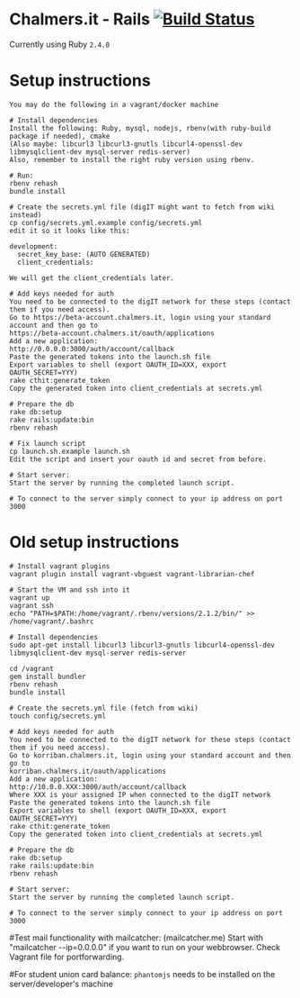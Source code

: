 # Chalmers.it - Rails [![Build Status](https://travis-ci.org/cthit/chalmersit-rails.svg?branch=develop)](https://travis-ci.org/cthit/chalmersit-rails)

Currently using Ruby `2.4.0`

# Setup instructions
```
You may do the following in a vagrant/docker machine

# Install dependencies
Install the following: Ruby, mysql, nodejs, rbenv(with ruby-build package if needed), cmake
(Also maybe: libcurl3 libcurl3-gnutls libcurl4-openssl-dev libmysqlclient-dev mysql-server redis-server)
Also, remember to install the right ruby version using rbenv.

# Run:
rbenv rehash
bundle install

# Create the secrets.yml file (digIT might want to fetch from wiki instead)
cp config/secrets.yml.example config/secrets.yml
edit it so it looks like this:

development:
  secret_key_base: (AUTO GENERATED)
  client_credentials:

We will get the client_credentials later.

# Add keys needed for auth
You need to be connected to the digIT network for these steps (contact them if you need access).
Go to https://beta-account.chalmers.it, login using your standard account and then go to
https://beta-account.chalmers.it/oauth/applications
Add a new application:
http://0.0.0.0:3000/auth/account/callback
Paste the generated tokens into the launch.sh file
Export variables to shell (export OAUTH_ID=XXX, export OAUTH_SECRET=YYY)
rake cthit:generate_token
Copy the generated token into client_credentials at secrets.yml

# Prepare the db
rake db:setup
rake rails:update:bin
rbenv rehash

# Fix launch script
cp launch.sh.example launch.sh
Edit the script and insert your oauth id and secret from before.

# Start server:
Start the server by running the completed launch script.

# To connect to the server simply connect to your ip address on port 3000
```

# Old setup instructions
```
# Install vagrant plugins
vagrant plugin install vagrant-vbguest vagrant-librarian-chef

# Start the VM and ssh into it
vagrant up
vagrant ssh
echo "PATH=$PATH:/home/vagrant/.rbenv/versions/2.1.2/bin/" >> /home/vagrant/.bashrc

# Install dependencies
sudo apt-get install libcurl3 libcurl3-gnutls libcurl4-openssl-dev libmysqlclient-dev mysql-server redis-server

cd /vagrant
gem install bundler
rbenv rehash
bundle install

# Create the secrets.yml file (fetch from wiki)
touch config/secrets.yml

# Add keys needed for auth
You need to be connected to the digIT network for these steps (contact them if you need access).
Go to korriban.chalmers.it, login using your standard account and then go to
korriban.chalmers.it/oauth/applications
Add a new application:
http://10.0.0.XXX:3000/auth/account/callback
Where XXX is your assigned IP when connected to the digIT network
Paste the generated tokens into the launch.sh file
Export variables to shell (export OAUTH_ID=XXX, export OAUTH_SECRET=YYY)
rake cthit:generate_token
Copy the generated token into client_credentials at secrets.yml

# Prepare the db
rake db:setup
rake rails:update:bin
rbenv rehash

# Start server:
Start the server by running the completed launch script.

# To connect to the server simply connect to your ip address on port 3000
```

#Test mail functionality with mailcatcher:
(mailcatcher.me) Start with "mailcatcher --ip=0.0.0.0" if you want to run on your webbrowser. Check Vagrant file for portforwarding.


#For student union card balance:
`phantomjs` needs to be installed on the server/developer's machine

